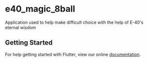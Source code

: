 # e40_magic_8ball

Application used to help make difficult choice with the help of E-40&#x27;s eternal wisdom

## Getting Started

For help getting started with Flutter, view our online
[documentation](https://flutter.io/).
